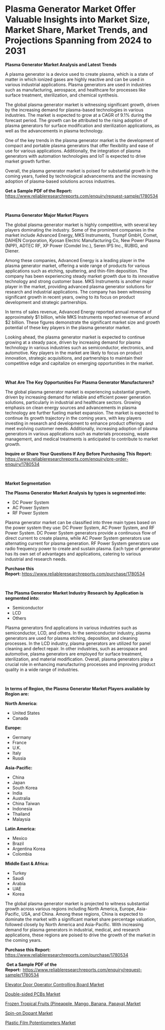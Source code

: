 <p><h1>Plasma Generator Market Offer Valuable Insights into Market Size, Market Share, Market Trends, and Projections Spanning from 2024 to 2031</h1></p><p><strong>Plasma Generator Market Analysis and Latest Trends</strong></p>
<p><p>A plasma generator is a device used to create plasma, which is a state of matter in which ionized gases are highly reactive and can be used in various industrial applications. Plasma generators are used in industries such as manufacturing, aerospace, and healthcare for processes like surface treatment, sterilization, and chemical synthesis.</p><p>The global plasma generator market is witnessing significant growth, driven by the increasing demand for plasma-based technologies in various industries. The market is expected to grow at a CAGR of 9.1% during the forecast period. The growth can be attributed to the rising adoption of plasma generators for surface modification and sterilization applications, as well as the advancements in plasma technology.</p><p>One of the key trends in the plasma generator market is the development of compact and portable plasma generators that offer flexibility and ease of use for various applications. Additionally, the integration of plasma generators with automation technologies and IoT is expected to drive market growth further.</p><p>Overall, the plasma generator market is poised for substantial growth in the coming years, fueled by technological advancements and the increasing adoption of plasma-based solutions across industries.</p></p>
<p><strong>Get a Sample PDF of the Report:&nbsp;</strong> <a href="https://www.reliableresearchreports.com/enquiry/request-sample/1780534">https://www.reliableresearchreports.com/enquiry/request-sample/1780534</a></p>
<p>&nbsp;</p>
<p><strong>Plasma Generator Major Market Players</strong></p>
<p><p>The global plasma generator market is highly competitive, with several key players dominating the industry. Some of the prominent companies in the market include Advanced Energy, MKS Instruments, Trumpf GmbH, Comet, DAIHEN Corporation, Kyosan Electric Manufacturing Co, New Power Plasma (NPP), ADTEC RF, XP Power (Comdel Inc.), Seren IPS Inc., RUBIG, and Diener.</p><p>Among these companies, Advanced Energy is a leading player in the plasma generator market, offering a wide range of products for various applications such as etching, sputtering, and thin-film deposition. The company has been experiencing steady market growth due to its innovative technology and strong customer base. MKS Instruments is another major player in the market, providing advanced plasma generator solutions for research and industrial applications. The company has been witnessing significant growth in recent years, owing to its focus on product development and strategic partnerships.</p><p>In terms of sales revenue, Advanced Energy reported annual revenue of approximately $1 billion, while MKS Instruments reported revenue of around $2 billion. These figures demonstrate the significant market size and growth potential of these key players in the plasma generator market.</p><p>Looking ahead, the plasma generator market is expected to continue growing at a steady pace, driven by increasing demand for plasma technology in various industries such as semiconductor, electronics, and automotive. Key players in the market are likely to focus on product innovation, strategic acquisitions, and partnerships to maintain their competitive edge and capitalize on emerging opportunities in the market.</p></p>
<p>&nbsp;</p>
<p><strong>What Are The Key Opportunities For Plasma Generator Manufacturers?</strong></p>
<p><p>The global plasma generator market is experiencing substantial growth, driven by increasing demand for reliable and efficient power generation solutions, particularly in industrial and healthcare sectors. Growing emphasis on clean energy sources and advancements in plasma technology are further fueling market expansion. The market is expected to continue its growth trajectory in the coming years, with key players investing in research and development to enhance product offerings and meet evolving customer needs. Additionally, increasing adoption of plasma generators in various applications such as materials processing, waste management, and medical treatments is anticipated to contribute to market growth.</p></p>
<p><strong>Inquire or Share Your Questions If Any Before Purchasing This Report:</strong> <a href="https://www.reliableresearchreports.com/enquiry/pre-order-enquiry/1780534">https://www.reliableresearchreports.com/enquiry/pre-order-enquiry/1780534</a></p>
<p>&nbsp;</p>
<p><strong>Market Segmentation</strong></p>
<p><strong>The Plasma Generator Market Analysis by types is segmented into:</strong></p>
<p><ul><li>DC Power System</li><li>AC Power System</li><li>RF Power System</li></ul></p>
<p><p>Plasma generator market can be classified into three main types based on the power system they use: DC Power System, AC Power System, and RF Power System. DC Power System generators provide a continuous flow of direct current to create plasma, while AC Power System generators use alternating current for plasma generation. RF Power System generators use radio frequency power to create and sustain plasma. Each type of generator has its own set of advantages and applications, catering to various industrial and research needs.</p></p>
<p><strong>Purchase this Report:&nbsp;</strong><a href="https://www.reliableresearchreports.com/purchase/1780534">https://www.reliableresearchreports.com/purchase/1780534</a></p>
<p>&nbsp;</p>
<p><strong>The Plasma Generator Market Industry Research by Application is segmented into:</strong></p>
<p><ul><li>Semiconductor</li><li>LCD</li><li>Others</li></ul></p>
<p><p>Plasma generators find applications in various industries such as semiconductor, LCD, and others. In the semiconductor industry, plasma generators are used for plasma etching, deposition, and cleaning processes. In the LCD industry, plasma generators are utilized for panel cleaning and defect repair. In other industries, such as aerospace and automotive, plasma generators are employed for surface treatment, sterilization, and material modification. Overall, plasma generators play a crucial role in enhancing manufacturing processes and improving product quality in a wide range of industries.</p></p>
<p>&nbsp;</p>
<p><strong>In terms of Region, the Plasma Generator Market Players available by Region are:</strong></p>
<p>
    <p> <strong> North America: </strong>
        <ul>
            <li>United States</li>
            <li>Canada</li>
        </ul>
        </p> 
    <p> <strong> Europe: </strong>
        <ul>
            <li>Germany</li>
            <li>France</li>
            <li>U.K.</li>
            <li>Italy</li>
            <li>Russia</li>
        </ul>
        </p> 
    <p> <strong> Asia-Pacific: </strong>
        <ul>
            <li>China</li>
            <li>Japan</li>
            <li>South Korea</li>
            <li>India</li>
            <li>Australia</li>
            <li>China Taiwan</li>
            <li>Indonesia</li>
            <li>Thailand</li>
            <li>Malaysia</li>
        </ul>
        </p> 
    <p> <strong> Latin America: </strong>
        <ul>
            <li>Mexico</li>
            <li>Brazil</li>
            <li>Argentina Korea</li>
            <li>Colombia</li>
        </ul>
        </p> 
    <p> <strong> Middle East & Africa: </strong>
        <ul>
            <li>Turkey</li>
            <li>Saudi</li>
            <li>Arabia</li>
            <li>UAE</li>
            <li>Korea</li>
        </ul>
    </p>
    </p>
<p><p>The global plasma generator market is projected to witness substantial growth across various regions including North America, Europe, Asia-Pacific, USA, and China. Among these regions, China is expected to dominate the market with a significant market share percentage valuation, followed closely by North America and Asia-Pacific. With increasing demand for plasma generators in industrial, medical, and research applications, these regions are poised to drive the growth of the market in the coming years.</p></p>
<p><strong>Purchase this Report: </strong><a href="https://www.reliableresearchreports.com/purchase/1780534">https://www.reliableresearchreports.com/purchase/1780534</a></p>
<p>&nbsp;<strong>Get a Sample PDF of the Report:&nbsp;&nbsp;</strong><a href="https://www.reliableresearchreports.com/enquiry/request-sample/1780534">https://www.reliableresearchreports.com/enquiry/request-sample/1780534</a></p>
<p><strong></strong></p>
<p><p><a href="https://github.com/joannesouthgate/Market-Research-Report-List-2/blob/main/elevator-door-operator-controlling-board-market.md">Elevator Door Operator Controlling Board Market</a></p><p><a href="https://github.com/wwwkeltoum/Market-Research-Report-List-2/blob/main/double-sided-pcbs-market.md">Double-sided PCBs Market</a></p><p><a href="https://github.com/gamblestampleyjenny50m5sl6/Market-Research-Report-List-1/blob/main/frozen-tropical-fruits-pineapple-mango-banana-papaya-market.md">Frozen Tropical Fruits (Pineapple, Mango, Banana, Papaya) Market</a></p><p><a href="https://issuu.com/reportprime-2/docs/spin-on-dopant-market-size-2030.pptx">Spin-on Dopant Market</a></p><p><a href="https://issuu.com/reportprime-2/docs/plastic-film-potentiometers-market-size-2030.pptx">Plastic Film Potentiometers Market</a></p></p>